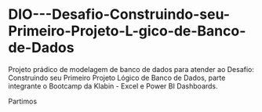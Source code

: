 # DIO---Desafio-Construindo-seu-Primeiro-Projeto-L-gico-de-Banco-de-Dados
Projeto prádico de modelagem de banco de dados para atender ao Desafio: Construindo seu Primeiro Projeto Lógico de Banco de Dados, parte integrante o Bootcamp da Klabin - Excel e Power BI Dashboards.

Partimos
